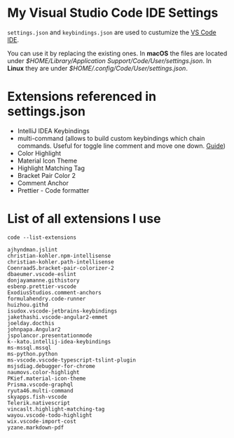 # My Visual Studio Code IDE Settings

`settings.json` and `keybindings.json` are used to custumize the [VS Code IDE](https://code.visualstudio.com/).

You can use it by replacing the existing ones. In **macOS** the files are located under _\$HOME/Library/Application Support/Code/User/settings.json_. In **Linux** they are under _\$HOME/.config/Code/User/settings.json_.

# Extensions referenced in settings.json

- IntelliJ IDEA Keybindings
- multi-command (allows to build custom keybindings which chain commands. Useful for toggle line comment and move one down. [Guide](https://marketplace.visualstudio.com/items?itemName=ryuta46.multi-command))
- Color Highlight
- Material Icon Theme
- Highlight Matching Tag
- Bracket Pair Color 2
- Comment Anchor
- Prettier - Code formatter

# List of all extensions I use

`code --list-extensions`

```console
ajhyndman.jslint
christian-kohler.npm-intellisense
christian-kohler.path-intellisense
CoenraadS.bracket-pair-colorizer-2
dbaeumer.vscode-eslint
donjayamanne.githistory
esbenp.prettier-vscode
ExodiusStudios.comment-anchors
formulahendry.code-runner
huizhou.githd
isudox.vscode-jetbrains-keybindings
jakethashi.vscode-angular2-emmet
joelday.docthis
johnpapa.Angular2
jspolancor.presentationmode
k--kato.intellij-idea-keybindings
ms-mssql.mssql
ms-python.python
ms-vscode.vscode-typescript-tslint-plugin
msjsdiag.debugger-for-chrome
naumovs.color-highlight
PKief.material-icon-theme
Prisma.vscode-graphql
ryuta46.multi-command
skyapps.fish-vscode
Telerik.nativescript
vincaslt.highlight-matching-tag
wayou.vscode-todo-highlight
wix.vscode-import-cost
yzane.markdown-pdf
```
